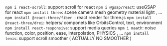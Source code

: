`npm i react-scroll`: support scroll for react
`npm i @gsap/react`: useGSAP for react
`npm install three`: scene camera mesh geometry material light , ...
`npm install @react-three/fiber `: react render for three.js
`npm install @react-three/drei`: helpers/ componets like OrbitsControl, text, environment
`npm install react-responsive`: support media queries
`npm i maath`: noise function, color, position, ease, interpolation, PHYSICS , ...
`npm install lenis`: support scroll smoother ( ACTUALLY NO SMOOTHER )